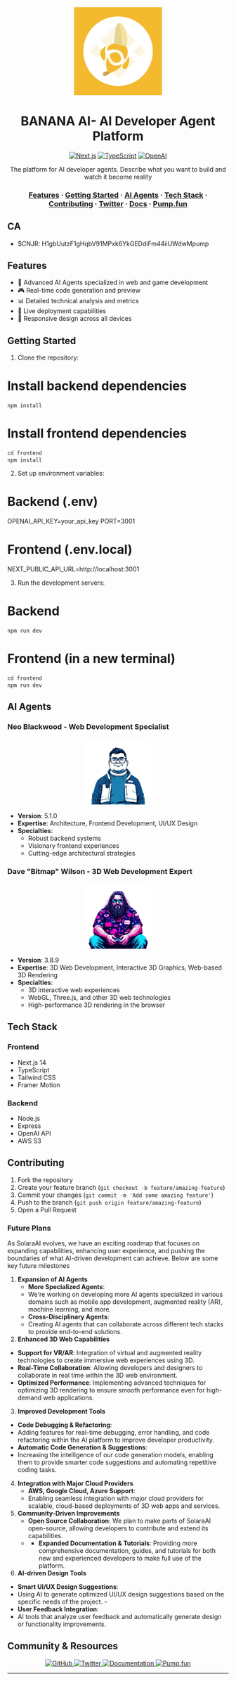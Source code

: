 <div align="center">
  <img src="./public/logo2.jpeg" alt="ConjureAI Logo" width="200"/>

  # BANANA AI- AI Developer Agent Platform

  [![Next.js](https://img.shields.io/badge/Next.js-14.0-black?style=for-the-badge&logo=next.js)](https://nextjs.org/)
  [![TypeScript](https://img.shields.io/badge/TypeScript-5.3-blue?style=for-the-badge&logo=typescript)](https://www.typescriptlang.org/)
  [![OpenAI](https://img.shields.io/badge/OpenAI-API-412991?style=for-the-badge&logo=openai)](https://openai.com/)

  <p>The platform for AI developer agents. Describe what you want to build and watch it become reality</p>

</div>

<div align="center">
  <h3>
    <a href="#features">Features</a>
    <span> · </span>
    <a href="#getting-started">Getting Started</a>
    <span> · </span>
    <a href="#ai-agents">AI Agents</a>
    <span> · </span>
    <a href="#tech-stack">Tech Stack</a>
    <span> · </span>
    <a href="#contributing">Contributing</a>
    <span> · </span>
    <a href="https://x.com/conjureai">Twitter</a>
    <span> · </span>
    <a href="https://conjureai.gitbook.io/">Docs</a>
    <span> · </span>
    <a href="https://pump.fun/coin/H1gbUutzF1gHqbV91MPxk6YkGEDdiFm44iiUWdwMpump">Pump.fun</a>
  </h3>
</div>

## CA
- $CNJR: H1gbUutzF1gHqbV91MPxk6YkGEDdiFm44iiUWdwMpump

## Features

- 🤖 Advanced AI Agents specialized in web and game development
- 🎮 Real-time code generation and preview
- 📊 Detailed technical analysis and metrics
- 🔄 Live deployment capabilities
- 📱 Responsive design across all devices

## Getting Started

1. Clone the repository:

# Install backend dependencies
```console
npm install
```

# Install frontend dependencies
```console
cd frontend
npm install
```

2. Set up environment variables:

# Backend (.env)
OPENAI_API_KEY=your_api_key
PORT=3001

# Frontend (.env.local)
NEXT_PUBLIC_API_URL=http://localhost:3001

3. Run the development servers:

# Backend
```console  
npm run dev
```

# Frontend (in a new terminal)
```console
cd frontend
npm run dev
```

## AI Agents

### Neo Blackwood - Web Development Specialist
<div align="center">
  <img src="./public/web_dev.png" alt="Neo Blackwood" width="150"/>
</div>

- **Version**: 5.1.0
- **Expertise**: Architecture, Frontend Development, UI/UX Design
- **Specialties**: 
  - Robust backend systems
  - Visionary frontend experiences
  - Cutting-edge architectural strategies

### Dave "Bitmap" Wilson - 3D Web Development Expert
<div align="center">
  <img src="./public/game_dev.png" alt="Dave Wilson" width="150"/>
</div>

- **Version**: 3.8.9
- **Expertise**: 3D Web Development, Interactive 3D Graphics, Web-based 3D Rendering
- **Specialties**:
  -  3D interactive web experiences 
  - WebGL, Three.js, and other 3D web technologies
  - High-performance 3D rendering in the browser

## Tech Stack

### Frontend
- Next.js 14
- TypeScript
- Tailwind CSS
- Framer Motion

### Backend
- Node.js
- Express
- OpenAI API
- AWS S3

## Contributing

1. Fork the repository
2. Create your feature branch (`git checkout -b feature/amazing-feature`)
3. Commit your changes (`git commit -m 'Add some amazing feature'`)
4. Push to the branch (`git push origin feature/amazing-feature`)
5. Open a Pull Request

### Future Plans

   As SolaraAI evolves, we have an exciting roadmap that focuses on expanding capabilities, enhancing user experience, and pushing the boundaries of what AI-driven development can achieve. Below are some key future milestones

1. **Expansion of AI Agents**  
   - **More Specialized Agents**: 
   - We're working on developing more AI agents specialized in various domains such as mobile app development, augmented reality (AR), machine learning, and more. 
   - **Cross-Disciplinary Agents**:
   -  Creating AI agents that can collaborate across different tech stacks to provide end-to-end solutions. 
2.  **Enhanced 3D Web Capabilities**  
   - **Support for VR/AR**: Integration of virtual and augmented reality technologies to create immersive web experiences using 3D.   
   - **Real-Time Collaboration**: Allowing developers and designers to collaborate in real time within the 3D web environment.   
   - **Optimized Performance**: Implementing advanced techniques for optimizing 3D rendering to ensure smooth performance even for high-demand web applications.
3.  **Improved Development Tools**  
   - **Code Debugging & Refactoring**: 
   - Adding features for real-time debugging, error handling, and code refactoring within the AI platform to improve developer productivity.   
   - **Automatic Code Generation & Suggestions**: 
   - Increasing the intelligence of our code generation models, enabling them to provide smarter code suggestions and automating repetitive coding tasks.
4. **Integration with Major Cloud Providers**  
   - **AWS, Google Cloud, Azure Support**:
   -  Enabling seamless integration with major cloud providers for scalable, cloud-based deployments of 3D web apps and services. 
5. **Community-Driven Improvements**  
   - **Open Source Collaboration**: We plan to make parts of SolaraAI open-source, allowing developers to contribute and extend its capabilities.   
   - - **Expanded Documentation & Tutorials**: Providing more comprehensive documentation, guides, and tutorials for both new and experienced developers to make full use of the platform. 
6.   **AI-driven Design Tools**  
   - **Smart UI/UX Design Suggestions**:
   -  Using AI to generate optimized UI/UX design suggestions based on the specific needs of the project.   - 
   - **User Feedback Integration**: 
   - AI tools that analyze user feedback and automatically generate design or functionality improvements.


## Community & Resources

<div align="center">
  <a href="https://github.com/jpregidasda/BANANA-AI">
    <img src="https://img.shields.io/badge/GitHub-Source_Code-2ea44f?style=for-the-badge&logo=github" alt="GitHub">
  </a>
  <a href="https://x.com/aibaibnb">
    <img src="https://img.shields.io/badge/Twitter-Latest_Updates-1DA1F2?style=for-the-badge&logo=twitter" alt="Twitter">
  </a>
  <a href="https://github.com/jpregidasda/BANANA-AI/blob/main/README.md">
    <img src="https://img.shields.io/badge/GitBook-Documentation-3884FF?style=for-the-badge&logo=gitbook" alt="Documentation">
  </a>
  <a href="https://banana-ai-sigma.vercel.app/">
    <img src="https://img.shields.io/badge/Pump.fun-Pump-FF69B4?style=for-the-badge" alt="Pump.fun">
  </a>
</div>

---
